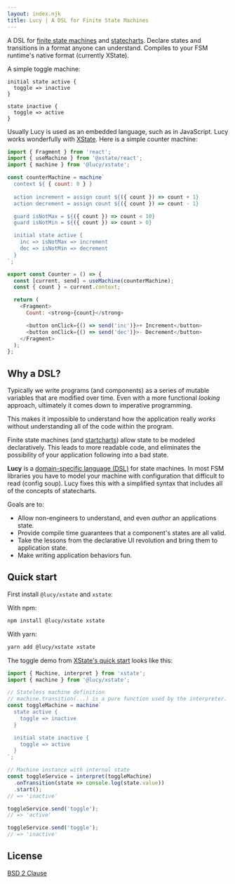 ```yaml
---
layout: index.njk
title: Lucy | A DSL for Finite State Machines
---
```


A DSL for [finite state machines](https://brilliant.org/wiki/finite-state-machines/) and [statecharts](https://statecharts.github.io/). Declare states and transitions in a format anyone can understand. Compiles to your FSM runtime's native format (currently XState).

A simple toggle machine:

```lucy
initial state active {
  toggle => inactive
}

state inactive {
  toggle => active
}
```

Usually Lucy is used as an embedded language, such as in JavaScript. Lucy works wonderfully with [XState](https://xstate.js.org). Here is a simple counter machine:

```js
import { Fragment } from 'react';
import { useMachine } from '@xstate/react';
import { machine } from '@lucy/xstate';

const counterMachine = machine`
  context ${ { count: 0 } }
 
  action increment = assign count ${({ count }) => count + 1}
  action decrement = assign count ${({ count }) => count - 1}

  guard isNotMax = ${({ count }) => count < 10}
  guard isNotMin = ${({ count }) => count > 0}

  initial state active {
    inc => isNotMax => increment
    dec => isNotMin => decrement
  }
`;

export const Counter = () => {
  const [current, send] = useMachine(counterMachine);
  const { count } = current.context;

  return (
    <Fragment>
      Count: <strong>{count}</strong>

      <button onClick={() => send('inc')}>+ Increment</button>
      <button onClick={() => send('dec')}>- Decrement</button>
    </Fragment>
  );
};
```

## Why a DSL?

Typically we write programs (and components) as a series of mutable variables that are modified over time. Even with a more functional *looking* approach, ultimately it comes down to imperative programming.

This makes it impossible to understand how the application really *works* without understanding all of the code within the program.

Finite state machines (and [startcharts](https://statecharts.github.io/)) allow state to be modeled declaratively. This leads to more readable code, and eliminates the possibility of your application following into a bad state.

__Lucy__ is a [domain-specific language (DSL)](https://en.wikipedia.org/wiki/Domain-specific_language) for state machines. In most FSM libraries you have to model your machine with configuration that difficult to read (config soup). Lucy fixes this with a simplified syntax that includes all of the concepts of statecharts.

Goals are to:

* Allow non-engineers to understand, and even *author* an applications state.
* Provide compile time guarantees that a component's states are all valid.
* Take the lessons from the declarative UI revolution and bring them to application state.
* Make writing application behaviors fun.

## Quick start

First install `@lucy/xstate` and `xstate`:

With npm:

```bash
npm install @lucy/xstate xstate
```

With yarn:

```bash
yarn add @lucy/xstate xstate
```

The toggle demo from [XState's quick start](https://xstate.js.org/docs/#super-quick-start) looks like this:

```js
import { Machine, interpret } from 'xstate';
import { machine } from '@lucy/xstate';

// Stateless machine definition
// machine.transition(...) is a pure function used by the interpreter.
const toggleMachine = machine`
  state active {
    toggle => inactive
  }

  initial state inactive {
    toggle => active
  }
`;

// Machine instance with internal state
const toggleService = interpret(toggleMachine)
  .onTransition(state => console.log(state.value))
  .start();
// => 'inactive'

toggleService.send('toggle');
// => 'active'

toggleService.send('toggle');
// => 'inactive'
```

## License

[BSD 2 Clause](https://opensource.org/licenses/BSD-2-Clause)